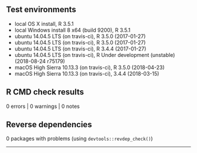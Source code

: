 ## Test environments

* local OS X install, R 3.5.1
* local Windows install 8 x64 (build 9200), R 3.5.1
* ubuntu 14.04.5 LTS (on travis-ci), R 3.5.0 (2017-01-27)
* ubuntu 14.04.5 LTS (on travis-ci), R 3.5.0 (2017-01-27)
* ubuntu 14.04.5 LTS (on travis-ci), R 3.4.4 (2017-01-27)
* ubuntu 14.04.5 LTS (on travis-ci), R Under development (unstable) (2018-08-24 r75179)
* macOS High Sierra 10.13.3 (on travis-ci), R 3.5.0 (2018-04-23)
* macOS High Sierra 10.13.3 (on travis-ci), 3.4.4 (2018-03-15)

## R CMD check results

0 errors | 0 warnings | 0 notes

## Reverse dependencies

0 packages with problems (using `devtools::revdep_check()`)

---
